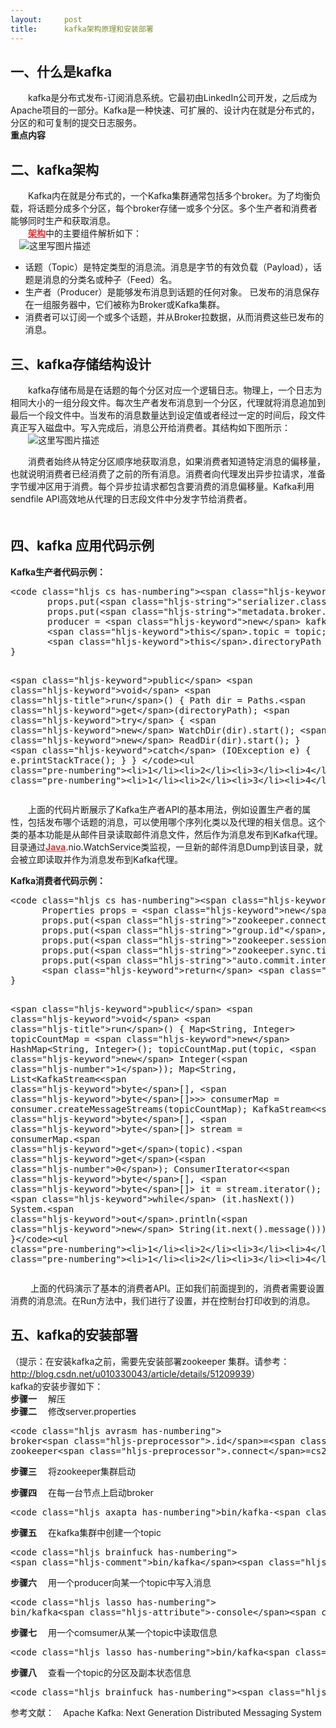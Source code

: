 ```yaml
---
layout:     post
title:      kafka架构原理和安装部署
---
```

<div id="article_content" class="article_content clearfix csdn-tracking-statistics" data-pid="blog" data-mod="popu_307" data-dsm="post">
								            <link rel="stylesheet" href="https://csdnimg.cn/release/phoenix/template/css/ck_htmledit_views-f76675cdea.css">
						<div class="htmledit_views" id="content_views">
                
<h2 id="一什么是kafka"><a name="t0"></a><strong>一、什么是kafka</strong></h2>
<p>　　kafka是分布式发布-订阅消息系统。它最初由LinkedIn公司开发，之后成为Apache项目的一部分。Kafka是一种快速、可扩展的、设计内在就是分布式的，分区的和可复制的提交日志服务。
<br><strong>重点内容</strong> </p>
<h2 id="二kafka架构"><a name="t1"></a><strong>二、kafka架构</strong></h2>
<p>　　Kafka内在就是分布式的，一个Kafka集群通常包括多个broker。为了均衡负载，将话题分成多个分区，每个broker存储一或多个分区。多个生产者和消费者能够同时生产和获取消息。
<br>
　　<a title="大型网站架构知识库" class="replace_word" href="http://lib.csdn.net/base/16" rel="nofollow" style="color:rgb(223,52,52);font-weight:bold;">架构</a>中的主要组件解析如下：
<br>
　<img title="" alt="这里写图片描述" src="https://img-blog.csdn.net/20160504171852209"></p>
<ul><li>话题（Topic）是特定类型的消息流。消息是字节的有效负载（Payload），话题是消息的分类名或种子（Feed）名。</li><li>生产者（Producer）是能够发布消息到话题的任何对象。 已发布的消息保存在一组服务器中，它们被称为Broker或Kafka集群。</li><li>消费者可以订阅一个或多个话题，并从Broker拉数据，从而消费这些已发布的消息。</li></ul><h2 id="三kafka存储结构设计"><a name="t2"></a><strong>三、kafka存储结构设计</strong></h2>
<p>　　kafka存储布局是在话题的每个分区对应一个逻辑日志。物理上，一个日志为相同大小的一组分段文件。每次生产者发布消息到一个分区，代理就将消息追加到最后一个段文件中。当发布的消息数量达到设定值或者经过一定的时间后，段文件真正写入磁盘中。写入完成后，消息公开给消费者。其结构如下图所示：
<br>
　　<img title="" alt="这里写图片描述" src="https://img-blog.csdn.net/20160504171504610"></p>
<p>　　消费者始终从特定分区顺序地获取消息，如果消费者知道特定消息的偏移量，也就说明消费者已经消费了之前的所有消息。消费者向代理发出异步拉请求，准备字节缓冲区用于消费。每个异步拉请求都包含要消费的消息偏移量。Kafka利用sendfile API高效地从代理的日志段文件中分发字节给消费者。
<br>
　</p>
<h2 id="四kafka-应用代码示例"><a name="t3"></a><strong>四、kafka 应用代码示例</strong></h2>
<p><strong>Kafka生产者代码示例：</strong></p>
<pre class="prettyprint">&lt;code class="hljs cs has-numbering"&gt;&lt;span class="hljs-keyword"&gt;public&lt;/span&gt; &lt;span class="hljs-title"&gt;KafkaMailProducer&lt;/span&gt;(String topic, String directoryPath) { 
       props.put(&lt;span class="hljs-string"&gt;"serializer.class"&lt;/span&gt;, &lt;span class="hljs-string"&gt;"kafka.serializer.StringEncoder"&lt;/span&gt;); 
       props.put(&lt;span class="hljs-string"&gt;"metadata.broker.list"&lt;/span&gt;, &lt;span class="hljs-string"&gt;"localhost:9092"&lt;/span&gt;); 
       producer = &lt;span class="hljs-keyword"&gt;new&lt;/span&gt; kafka.javaapi.producer.Producer&lt;Integer, String&gt;(&lt;span class="hljs-keyword"&gt;new&lt;/span&gt; ProducerConfig(props)); 
       &lt;span class="hljs-keyword"&gt;this&lt;/span&gt;.topic = topic; 
       &lt;span class="hljs-keyword"&gt;this&lt;/span&gt;.directoryPath = directoryPath; 
} 

&lt;span class="hljs-keyword"&gt;public&lt;/span&gt; &lt;span class="hljs-keyword"&gt;void&lt;/span&gt; &lt;span class="hljs-title"&gt;run&lt;/span&gt;() { 
      Path dir = Paths.&lt;span class="hljs-keyword"&gt;get&lt;/span&gt;(directoryPath); 
      &lt;span class="hljs-keyword"&gt;try&lt;/span&gt; { 
           &lt;span class="hljs-keyword"&gt;new&lt;/span&gt; WatchDir(dir).start(); 
           &lt;span class="hljs-keyword"&gt;new&lt;/span&gt; ReadDir(dir).start(); 
      } &lt;span class="hljs-keyword"&gt;catch&lt;/span&gt; (IOException e) { 
           e.printStackTrace(); 
      } 
} &lt;/code&gt;&lt;ul class="pre-numbering"&gt;&lt;li&gt;1&lt;/li&gt;&lt;li&gt;2&lt;/li&gt;&lt;li&gt;3&lt;/li&gt;&lt;li&gt;4&lt;/li&gt;&lt;li&gt;5&lt;/li&gt;&lt;li&gt;6&lt;/li&gt;&lt;li&gt;7&lt;/li&gt;&lt;li&gt;8&lt;/li&gt;&lt;li&gt;9&lt;/li&gt;&lt;li&gt;10&lt;/li&gt;&lt;li&gt;11&lt;/li&gt;&lt;li&gt;12&lt;/li&gt;&lt;li&gt;13&lt;/li&gt;&lt;li&gt;14&lt;/li&gt;&lt;li&gt;15&lt;/li&gt;&lt;li&gt;16&lt;/li&gt;&lt;li&gt;17&lt;/li&gt;&lt;/ul&gt;&lt;ul class="pre-numbering"&gt;&lt;li&gt;1&lt;/li&gt;&lt;li&gt;2&lt;/li&gt;&lt;li&gt;3&lt;/li&gt;&lt;li&gt;4&lt;/li&gt;&lt;li&gt;5&lt;/li&gt;&lt;li&gt;6&lt;/li&gt;&lt;li&gt;7&lt;/li&gt;&lt;li&gt;8&lt;/li&gt;&lt;li&gt;9&lt;/li&gt;&lt;li&gt;10&lt;/li&gt;&lt;li&gt;11&lt;/li&gt;&lt;li&gt;12&lt;/li&gt;&lt;li&gt;13&lt;/li&gt;&lt;li&gt;14&lt;/li&gt;&lt;li&gt;15&lt;/li&gt;&lt;li&gt;16&lt;/li&gt;&lt;li&gt;17&lt;/li&gt;&lt;/ul&gt;</pre>
<p>　　上面的代码片断展示了Kafka生产者API的基本用法，例如设置生产者的属性，包括发布哪个话题的消息，可以使用哪个序列化类以及代理的相关信息。这个类的基本功能是从邮件目录读取邮件消息文件，然后作为消息发布到Kafka代理。目录通过<a title="Java EE知识库" class="replace_word" href="http://lib.csdn.net/base/17" rel="nofollow" style="color:rgb(223,52,52);font-weight:bold;">Java</a>.nio.WatchService类监视，一旦新的邮件消息Dump到该目录，就会被立即读取并作为消息发布到Kafka代理。</p>
<p><strong>Kafka消费者代码示例：</strong>　</p>
<pre class="prettyprint">&lt;code class="hljs cs has-numbering"&gt;&lt;span class="hljs-keyword"&gt;private&lt;/span&gt; &lt;span class="hljs-keyword"&gt;static&lt;/span&gt; ConsumerConfig &lt;span class="hljs-title"&gt;createConsumerConfig&lt;/span&gt;() { 
      Properties props = &lt;span class="hljs-keyword"&gt;new&lt;/span&gt; Properties(); 
      props.put(&lt;span class="hljs-string"&gt;"zookeeper.connect"&lt;/span&gt;, KafkaMailProperties.zkConnect); 
      props.put(&lt;span class="hljs-string"&gt;"group.id"&lt;/span&gt;, KafkaMailProperties.groupId); 
      props.put(&lt;span class="hljs-string"&gt;"zookeeper.session.timeout.ms"&lt;/span&gt;, &lt;span class="hljs-string"&gt;"400"&lt;/span&gt;); 
      props.put(&lt;span class="hljs-string"&gt;"zookeeper.sync.time.ms"&lt;/span&gt;, &lt;span class="hljs-string"&gt;"200"&lt;/span&gt;); 
      props.put(&lt;span class="hljs-string"&gt;"auto.commit.interval.ms"&lt;/span&gt;, &lt;span class="hljs-string"&gt;"1000"&lt;/span&gt;); 
      &lt;span class="hljs-keyword"&gt;return&lt;/span&gt; &lt;span class="hljs-keyword"&gt;new&lt;/span&gt; ConsumerConfig(props); 
} 

&lt;span class="hljs-keyword"&gt;public&lt;/span&gt; &lt;span class="hljs-keyword"&gt;void&lt;/span&gt; &lt;span class="hljs-title"&gt;run&lt;/span&gt;() { 
      Map&lt;String, Integer&gt; topicCountMap = &lt;span class="hljs-keyword"&gt;new&lt;/span&gt; HashMap&lt;String, Integer&gt;(); 
      topicCountMap.put(topic, &lt;span class="hljs-keyword"&gt;new&lt;/span&gt; Integer(&lt;span class="hljs-number"&gt;1&lt;/span&gt;)); 
      Map&lt;String, List&lt;KafkaStream&lt;&lt;span class="hljs-keyword"&gt;byte&lt;/span&gt;[], &lt;span class="hljs-keyword"&gt;byte&lt;/span&gt;[]&gt;&gt;&gt; consumerMap = consumer.createMessageStreams(topicCountMap); 
      KafkaStream&lt;&lt;span class="hljs-keyword"&gt;byte&lt;/span&gt;[], &lt;span class="hljs-keyword"&gt;byte&lt;/span&gt;[]&gt; stream = consumerMap.&lt;span class="hljs-keyword"&gt;get&lt;/span&gt;(topic).&lt;span class="hljs-keyword"&gt;get&lt;/span&gt;(&lt;span class="hljs-number"&gt;0&lt;/span&gt;); 
      ConsumerIterator&lt;&lt;span class="hljs-keyword"&gt;byte&lt;/span&gt;[], &lt;span class="hljs-keyword"&gt;byte&lt;/span&gt;[]&gt; it = stream.iterator();
      &lt;span class="hljs-keyword"&gt;while&lt;/span&gt; (it.hasNext()) 
      System.&lt;span class="hljs-keyword"&gt;out&lt;/span&gt;.println(&lt;span class="hljs-keyword"&gt;new&lt;/span&gt; String(it.next().message())); 
}&lt;/code&gt;&lt;ul class="pre-numbering"&gt;&lt;li&gt;1&lt;/li&gt;&lt;li&gt;2&lt;/li&gt;&lt;li&gt;3&lt;/li&gt;&lt;li&gt;4&lt;/li&gt;&lt;li&gt;5&lt;/li&gt;&lt;li&gt;6&lt;/li&gt;&lt;li&gt;7&lt;/li&gt;&lt;li&gt;8&lt;/li&gt;&lt;li&gt;9&lt;/li&gt;&lt;li&gt;10&lt;/li&gt;&lt;li&gt;11&lt;/li&gt;&lt;li&gt;12&lt;/li&gt;&lt;li&gt;13&lt;/li&gt;&lt;li&gt;14&lt;/li&gt;&lt;li&gt;15&lt;/li&gt;&lt;li&gt;16&lt;/li&gt;&lt;li&gt;17&lt;/li&gt;&lt;li&gt;18&lt;/li&gt;&lt;li&gt;19&lt;/li&gt;&lt;/ul&gt;&lt;ul class="pre-numbering"&gt;&lt;li&gt;1&lt;/li&gt;&lt;li&gt;2&lt;/li&gt;&lt;li&gt;3&lt;/li&gt;&lt;li&gt;4&lt;/li&gt;&lt;li&gt;5&lt;/li&gt;&lt;li&gt;6&lt;/li&gt;&lt;li&gt;7&lt;/li&gt;&lt;li&gt;8&lt;/li&gt;&lt;li&gt;9&lt;/li&gt;&lt;li&gt;10&lt;/li&gt;&lt;li&gt;11&lt;/li&gt;&lt;li&gt;12&lt;/li&gt;&lt;li&gt;13&lt;/li&gt;&lt;li&gt;14&lt;/li&gt;&lt;li&gt;15&lt;/li&gt;&lt;li&gt;16&lt;/li&gt;&lt;li&gt;17&lt;/li&gt;&lt;li&gt;18&lt;/li&gt;&lt;li&gt;19&lt;/li&gt;&lt;/ul&gt;</pre>
<p>　　 上面的代码演示了基本的消费者API。正如我们前面提到的，消费者需要设置消费的消息流。在Run方法中，我们进行了设置，并在控制台打印收到的消息。</p>
<h2 id="五kafka的安装部署"><a name="t4"></a><strong>五、kafka的安装部署</strong></h2>
<p>（提示：在安装kafka之前，需要先安装部署zookeeper 集群。请参考：<a href="http://blog.csdn.net/u010330043/article/details/51209939" rel="nofollow">http://blog.csdn.net/u010330043/article/details/51209939</a>）
<br>
kafka的安装步骤如下： <br><strong>步骤一</strong> 　解压 <br><strong>步骤二</strong>　 修改server.properties</p>
<pre class="prettyprint">&lt;code class="hljs avrasm has-numbering"&gt;
broker&lt;span class="hljs-preprocessor"&gt;.id&lt;/span&gt;=&lt;span class="hljs-number"&gt;1&lt;/span&gt;
zookeeper&lt;span class="hljs-preprocessor"&gt;.connect&lt;/span&gt;=cs2:&lt;span class="hljs-number"&gt;2181&lt;/span&gt;,cs3:&lt;span class="hljs-number"&gt;2181&lt;/span&gt;,cs4:&lt;span class="hljs-number"&gt;2181&lt;/span&gt;&lt;/code&gt;&lt;ul class="pre-numbering"&gt;&lt;li&gt;1&lt;/li&gt;&lt;li&gt;2&lt;/li&gt;&lt;li&gt;3&lt;/li&gt;&lt;/ul&gt;&lt;ul class="pre-numbering"&gt;&lt;li&gt;1&lt;/li&gt;&lt;li&gt;2&lt;/li&gt;&lt;li&gt;3&lt;/li&gt;&lt;/ul&gt;</pre>
<p><strong>步骤三</strong> 　将zookeeper集群启动</p>
<p><strong>步骤四</strong> 　在每一台节点上启动broker</p>
<pre class="prettyprint">&lt;code class="hljs axapta has-numbering"&gt;bin/kafka-&lt;span class="hljs-keyword"&gt;server&lt;/span&gt;-start.sh config/&lt;span class="hljs-keyword"&gt;server&lt;/span&gt;.properties&lt;/code&gt;&lt;ul class="pre-numbering"&gt;&lt;li&gt;1&lt;/li&gt;&lt;/ul&gt;&lt;ul class="pre-numbering"&gt;&lt;li&gt;1&lt;/li&gt;&lt;/ul&gt;</pre>
<p><strong>步骤五</strong> 　在kafka集群中创建一个topic</p>
<pre class="prettyprint">&lt;code class="hljs brainfuck has-numbering"&gt;
&lt;span class="hljs-comment"&gt;bin/kafka&lt;/span&gt;&lt;span class="hljs-literal"&gt;-&lt;/span&gt;&lt;span class="hljs-comment"&gt;topics&lt;/span&gt;&lt;span class="hljs-string"&gt;.&lt;/span&gt;&lt;span class="hljs-comment"&gt;sh&lt;/span&gt; &lt;span class="hljs-literal"&gt;-&lt;/span&gt;&lt;span class="hljs-literal"&gt;-&lt;/span&gt;&lt;span class="hljs-comment"&gt;create&lt;/span&gt; &lt;span class="hljs-literal"&gt;-&lt;/span&gt;&lt;span class="hljs-literal"&gt;-&lt;/span&gt;&lt;span class="hljs-comment"&gt;zookeeper&lt;/span&gt; &lt;span class="hljs-comment"&gt;weekend05:2181&lt;/span&gt; &lt;span class="hljs-literal"&gt;-&lt;/span&gt;&lt;span class="hljs-literal"&gt;-&lt;/span&gt;&lt;span class="hljs-comment"&gt;replication&lt;/span&gt;&lt;span class="hljs-literal"&gt;-&lt;/span&gt;&lt;span class="hljs-comment"&gt;factor&lt;/span&gt; &lt;span class="hljs-comment"&gt;3&lt;/span&gt; &lt;span class="hljs-literal"&gt;-&lt;/span&gt;&lt;span class="hljs-literal"&gt;-&lt;/span&gt;&lt;span class="hljs-comment"&gt;partitions&lt;/span&gt; &lt;span class="hljs-comment"&gt;1&lt;/span&gt; &lt;span class="hljs-literal"&gt;-&lt;/span&gt;&lt;span class="hljs-literal"&gt;-&lt;/span&gt;&lt;span class="hljs-comment"&gt;topic&lt;/span&gt; &lt;span class="hljs-comment"&gt;order&lt;/span&gt;&lt;/code&gt;&lt;ul class="pre-numbering"&gt;&lt;li&gt;1&lt;/li&gt;&lt;li&gt;2&lt;/li&gt;&lt;/ul&gt;&lt;ul class="pre-numbering"&gt;&lt;li&gt;1&lt;/li&gt;&lt;li&gt;2&lt;/li&gt;&lt;/ul&gt;</pre>
<p><strong>步骤六</strong> 　用一个producer向某一个topic中写入消息</p>
<pre class="prettyprint">&lt;code class="hljs lasso has-numbering"&gt;
bin/kafka&lt;span class="hljs-attribute"&gt;-console&lt;/span&gt;&lt;span class="hljs-attribute"&gt;-producer&lt;/span&gt;&lt;span class="hljs-built_in"&gt;.&lt;/span&gt;sh &lt;span class="hljs-subst"&gt;--&lt;/span&gt;broker&lt;span class="hljs-attribute"&gt;-list&lt;/span&gt; weekend:&lt;span class="hljs-number"&gt;9092&lt;/span&gt; &lt;span class="hljs-subst"&gt;--&lt;/span&gt;topic &lt;span class="hljs-keyword"&gt;order&lt;/span&gt;&lt;/code&gt;&lt;ul class="pre-numbering"&gt;&lt;li&gt;1&lt;/li&gt;&lt;li&gt;2&lt;/li&gt;&lt;/ul&gt;&lt;ul class="pre-numbering"&gt;&lt;li&gt;1&lt;/li&gt;&lt;li&gt;2&lt;/li&gt;&lt;/ul&gt;</pre>
<p><strong>步骤七</strong> 　用一个comsumer从某一个topic中读取信息</p>
<pre class="prettyprint">&lt;code class="hljs lasso has-numbering"&gt;bin/kafka&lt;span class="hljs-attribute"&gt;-console&lt;/span&gt;&lt;span class="hljs-attribute"&gt;-consumer&lt;/span&gt;&lt;span class="hljs-built_in"&gt;.&lt;/span&gt;sh &lt;span class="hljs-subst"&gt;--&lt;/span&gt;zookeeper weekend05:&lt;span class="hljs-number"&gt;2181&lt;/span&gt; &lt;span class="hljs-subst"&gt;--&lt;/span&gt;from&lt;span class="hljs-attribute"&gt;-beginning&lt;/span&gt; &lt;span class="hljs-subst"&gt;--&lt;/span&gt;topic &lt;span class="hljs-keyword"&gt;order&lt;/span&gt;&lt;/code&gt;&lt;ul class="pre-numbering"&gt;&lt;li&gt;1&lt;/li&gt;&lt;/ul&gt;&lt;ul class="pre-numbering"&gt;&lt;li&gt;1&lt;/li&gt;&lt;/ul&gt;</pre>
<p><strong>步骤八</strong> 　查看一个topic的分区及副本状态信息</p>
<pre class="prettyprint">&lt;code class="hljs brainfuck has-numbering"&gt;&lt;span class="hljs-comment"&gt;bin/kafka&lt;/span&gt;&lt;span class="hljs-literal"&gt;-&lt;/span&gt;&lt;span class="hljs-comment"&gt;topics&lt;/span&gt;&lt;span class="hljs-string"&gt;.&lt;/span&gt;&lt;span class="hljs-comment"&gt;sh&lt;/span&gt; &lt;span class="hljs-literal"&gt;-&lt;/span&gt;&lt;span class="hljs-literal"&gt;-&lt;/span&gt;&lt;span class="hljs-comment"&gt;describe&lt;/span&gt; &lt;span class="hljs-literal"&gt;-&lt;/span&gt;&lt;span class="hljs-literal"&gt;-&lt;/span&gt;&lt;span class="hljs-comment"&gt;zookeeper&lt;/span&gt; &lt;span class="hljs-comment"&gt;weekend05:2181&lt;/span&gt; &lt;span class="hljs-literal"&gt;-&lt;/span&gt;&lt;span class="hljs-literal"&gt;-&lt;/span&gt;&lt;span class="hljs-comment"&gt;topic&lt;/span&gt; &lt;span class="hljs-comment"&gt;order&lt;/span&gt;&lt;/code&gt;&lt;ul class="pre-numbering"&gt;&lt;li&gt;1&lt;/li&gt;&lt;/ul&gt;&lt;ul class="pre-numbering"&gt;&lt;li&gt;1&lt;/li&gt;&lt;/ul&gt;</pre>
<p>参考文献：　Apache Kafka: Next Generation Distributed Messaging System</p>
            </div>
                </div>